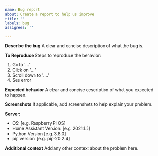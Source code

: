 ```yaml
---
name: Bug report
about: Create a report to help us improve
title: ''
labels: bug
assignees: ''

---
```


**Describe the bug**
A clear and concise description of what the bug is.

**To Reproduce**
Steps to reproduce the behavior:
1. Go to '...'
2. Click on '....'
3. Scroll down to '....'
4. See error

**Expected behavior**
A clear and concise description of what you expected to happen.

**Screenshots**
If applicable, add screenshots to help explain your problem.

**Server:**
 - OS: [e.g. Raspberry Pi OS]
 - Home Assistant Version: [e.g. 2021.1.5]
 - Python Version [e.g. 3.8.0]
 - pip version: [e.g. pip-20.2.4]

**Additional context**
Add any other context about the problem here.
